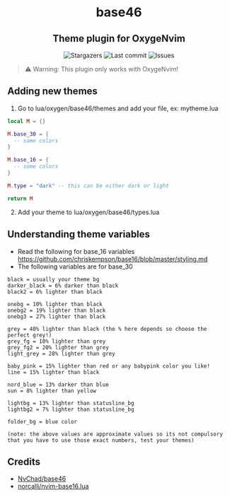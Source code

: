 <h1 align="center">base46</h1>
<h2 align="center">Theme plugin for OxygeNvim</h2>

<p align="center">
  <img alt="Stargazers" src="https://img.shields.io/github/stars/OxygeNvim/base46?style=for-the-badge&colorA=0b1221&colorB=ff8e8e" />
  <img alt="Last commit" src="https://img.shields.io/github/last-commit/OxygeNvim/base46?style=for-the-badge&colorA=0b1221&colorB=BDB0E4" />
  <img alt="Issues" src="https://img.shields.io/github/issues/OxygeNvim/base46?style=for-the-badge&colorA=0b1221&colorB=FBC19D" />
</p>

> ⚠️  Warning: This plugin only works with OxygeNvim!

## Adding new themes

1. Go to lua/oxygen/base46/themes and add your file, ex: mytheme.lua

```lua
local M = {}

M.base_30 = {
  -- some colors
}

M.base_16 = {
  -- some colors
}

M.type = "dark" -- this can be either dark or light

return M
```

2. Add your theme to lua/oxygen/base46/types.lua

## Understanding theme variables

- Read the following for base_16 variables https://github.com/chriskempson/base16/blob/master/styling.md
- The following variables are for base_30

```
black = usually your theme bg
darker_black = 6% darker than black
black2 = 6% lighter than black

onebg = 10% lighter than black
onebg2 = 19% lighter than black
onebg3 = 27% lighter than black

grey = 40% lighter than black (the % here depends so choose the perfect grey!)
grey_fg = 10% lighter than grey
grey_fg2 = 20% lighter than grey
light_grey = 28% lighter than grey

baby_pink = 15% lighter than red or any babypink color you like!
line = 15% lighter than black

nord_blue = 13% darker than blue
sun = 8% lighter than yellow

lightbg = 13% lighter than statusline_bg
lightbg2 = 7% lighter than statusline_bg

folder_bg = blue color

(note: the above values are approximate values so its not compulsory that you have to use those exact numbers, test your themes)
```

## Credits
- [NvChad/base46](https://github.com/NvChad/base46)
- [norcalli/nvim-base16.lua](https://github.com/norcalli/nvim-base16.lua)
